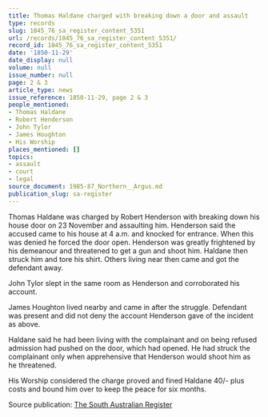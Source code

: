 ```yaml
---
title: Thomas Haldane charged with breaking down a door and assault
type: records
slug: 1845_76_sa_register_content_5351
url: /records/1845_76_sa_register_content_5351/
record_id: 1845_76_sa_register_content_5351
date: '1850-11-29'
date_display: null
volume: null
issue_number: null
page: 2 & 3
article_type: news
issue_reference: 1850-11-29, page 2 & 3
people_mentioned:
- Thomas Haldane
- Robert Henderson
- John Tylor
- James Houghton
- His Worship
places_mentioned: []
topics:
- assault
- court
- legal
source_document: 1985-87_Northern__Argus.md
publication_slug: sa-register
---
```


Thomas Haldane was charged by Robert Henderson with breaking down his house door on 23 November and assaulting him.  Henderson said the accused came to his house at 4 a.m. and knocked for entrance.  When this was denied he forced the door open.  Henderson was greatly frightened by his demeanour and threatened to get a gun and shoot him.  Haldane then struck him and tore his shirt.  Others living near then came and got the defendant away.

John Tylor slept in the same room as Henderson and corroborated his account.

James Houghton lived nearby and came in after the struggle.  Defendant was present and did not deny the account Henderson gave of the incident as above.

Haldane said he had been living with the complainant and on being refused admission had pushed on the door, which had opened.  He had struck the complainant only when apprehensive that Henderson would shoot him as he threatened.

His Worship considered the charge proved and fined Haldane 40/- plus costs and bound him over to keep the peace for six months.

Source publication: [The South Australian Register](/publications/sa-register/)
